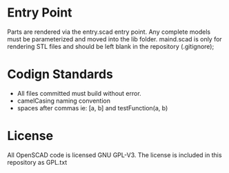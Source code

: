 # Entry Point

Parts are rendered via the entry.scad entry point.  Any complete models must be parameterized and moved into the lib folder.  maind.scad is only for rendering STL files and should be left blank in the repository (.gitignore);

# Codign Standards

* All files committed must build without error.
* camelCasing naming convention
* spaces after commas ie: [a, b] and testFunction(a, b)

# License

All OpenSCAD code is licensed GNU GPL-V3.  The license is included in this repository as GPL.txt